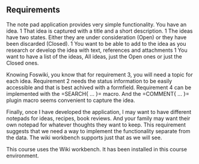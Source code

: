 ## Requirements
The note pad application provides very simple functionality. You have an idea. 
1   That idea is captured with a title and a short description. 
1   The ideas have two states. Either they are under consideration (Open) or they have been discarded (Closed). 
1   You want to be able to add to the idea as you research or develop the idea with text, references and attachments
1   You want to have a list of the ideas, All ideas, just the Open ones or just the Closed ones.

Knowing Foswiki, you know that for requirement 3, you will need a topic for each idea.
Requirement 2 needs the status information to be easily accessible and that is best achived with a formfield.
Requirement 4 can be implemented with the =SEARCH{ ... }= macro. And the =COMMENT{ ... }= plugin macro seems convenient
to capture the idea.

Finally, once I have developed the application, I may want to have different notepads for ideas, recipes, book reviews.
And your family may want their own notepad for whatever thoughts they want to keep.
This requirement suggests that we need a way to implement the functionality separate from the data.
The wiki workbench supports just that as we will see.

This course uses the Wiki workbench. It has been installed in this course environment.




